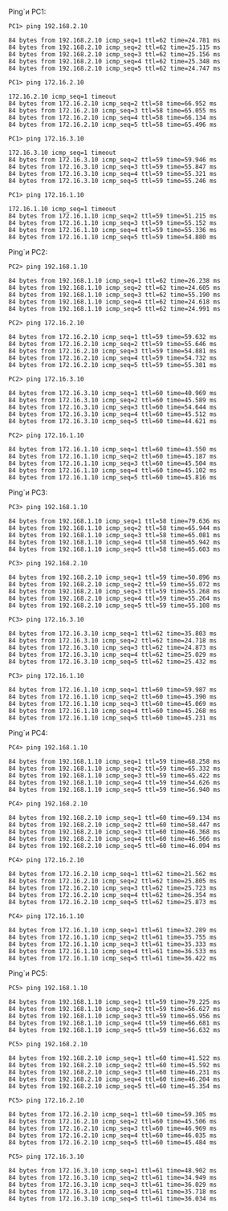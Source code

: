 Ping`и PC1:

    PC1> ping 192.168.2.10

    84 bytes from 192.168.2.10 icmp_seq=1 ttl=62 time=24.781 ms
    84 bytes from 192.168.2.10 icmp_seq=2 ttl=62 time=25.115 ms
    84 bytes from 192.168.2.10 icmp_seq=3 ttl=62 time=25.156 ms
    84 bytes from 192.168.2.10 icmp_seq=4 ttl=62 time=25.348 ms
    84 bytes from 192.168.2.10 icmp_seq=5 ttl=62 time=24.747 ms

    PC1> ping 172.16.2.10

    172.16.2.10 icmp_seq=1 timeout
    84 bytes from 172.16.2.10 icmp_seq=2 ttl=58 time=66.952 ms
    84 bytes from 172.16.2.10 icmp_seq=3 ttl=58 time=65.055 ms
    84 bytes from 172.16.2.10 icmp_seq=4 ttl=58 time=66.134 ms
    84 bytes from 172.16.2.10 icmp_seq=5 ttl=58 time=65.496 ms

    PC1> ping 172.16.3.10

    172.16.3.10 icmp_seq=1 timeout
    84 bytes from 172.16.3.10 icmp_seq=2 ttl=59 time=59.946 ms
    84 bytes from 172.16.3.10 icmp_seq=3 ttl=59 time=55.847 ms
    84 bytes from 172.16.3.10 icmp_seq=4 ttl=59 time=55.321 ms
    84 bytes from 172.16.3.10 icmp_seq=5 ttl=59 time=55.246 ms

    PC1> ping 172.16.1.10

    172.16.1.10 icmp_seq=1 timeout
    84 bytes from 172.16.1.10 icmp_seq=2 ttl=59 time=51.215 ms
    84 bytes from 172.16.1.10 icmp_seq=3 ttl=59 time=55.152 ms
    84 bytes from 172.16.1.10 icmp_seq=4 ttl=59 time=55.336 ms
    84 bytes from 172.16.1.10 icmp_seq=5 ttl=59 time=54.880 ms
Ping`и PC2:

    PC2> ping 192.168.1.10

    84 bytes from 192.168.1.10 icmp_seq=1 ttl=62 time=26.238 ms
    84 bytes from 192.168.1.10 icmp_seq=2 ttl=62 time=24.605 ms
    84 bytes from 192.168.1.10 icmp_seq=3 ttl=62 time=55.190 ms
    84 bytes from 192.168.1.10 icmp_seq=4 ttl=62 time=24.618 ms
    84 bytes from 192.168.1.10 icmp_seq=5 ttl=62 time=24.991 ms

    PC2> ping 172.16.2.10 

    84 bytes from 172.16.2.10 icmp_seq=1 ttl=59 time=59.632 ms
    84 bytes from 172.16.2.10 icmp_seq=2 ttl=59 time=55.646 ms
    84 bytes from 172.16.2.10 icmp_seq=3 ttl=59 time=54.881 ms
    84 bytes from 172.16.2.10 icmp_seq=4 ttl=59 time=54.732 ms
    84 bytes from 172.16.2.10 icmp_seq=5 ttl=59 time=55.381 ms

    PC2> ping 172.16.3.10

    84 bytes from 172.16.3.10 icmp_seq=1 ttl=60 time=40.969 ms
    84 bytes from 172.16.3.10 icmp_seq=2 ttl=60 time=45.589 ms
    84 bytes from 172.16.3.10 icmp_seq=3 ttl=60 time=54.644 ms
    84 bytes from 172.16.3.10 icmp_seq=4 ttl=60 time=45.512 ms
    84 bytes from 172.16.3.10 icmp_seq=5 ttl=60 time=44.621 ms

    PC2> ping 172.16.1.10

    84 bytes from 172.16.1.10 icmp_seq=1 ttl=60 time=43.550 ms
    84 bytes from 172.16.1.10 icmp_seq=2 ttl=60 time=45.187 ms
    84 bytes from 172.16.1.10 icmp_seq=3 ttl=60 time=45.504 ms
    84 bytes from 172.16.1.10 icmp_seq=4 ttl=60 time=45.102 ms
    84 bytes from 172.16.1.10 icmp_seq=5 ttl=60 time=45.816 ms
Ping`и PC3:

    PC3> ping 192.168.1.10

    84 bytes from 192.168.1.10 icmp_seq=1 ttl=58 time=79.636 ms
    84 bytes from 192.168.1.10 icmp_seq=2 ttl=58 time=65.944 ms
    84 bytes from 192.168.1.10 icmp_seq=3 ttl=58 time=65.081 ms
    84 bytes from 192.168.1.10 icmp_seq=4 ttl=58 time=65.942 ms
    84 bytes from 192.168.1.10 icmp_seq=5 ttl=58 time=65.603 ms

    PC3> ping 192.168.2.10

    84 bytes from 192.168.2.10 icmp_seq=1 ttl=59 time=50.896 ms
    84 bytes from 192.168.2.10 icmp_seq=2 ttl=59 time=55.072 ms
    84 bytes from 192.168.2.10 icmp_seq=3 ttl=59 time=55.268 ms
    84 bytes from 192.168.2.10 icmp_seq=4 ttl=59 time=55.264 ms
    84 bytes from 192.168.2.10 icmp_seq=5 ttl=59 time=55.108 ms

    PC3> ping 172.16.3.10 

    84 bytes from 172.16.3.10 icmp_seq=1 ttl=62 time=35.803 ms
    84 bytes from 172.16.3.10 icmp_seq=2 ttl=62 time=24.718 ms
    84 bytes from 172.16.3.10 icmp_seq=3 ttl=62 time=24.873 ms
    84 bytes from 172.16.3.10 icmp_seq=4 ttl=62 time=25.029 ms
    84 bytes from 172.16.3.10 icmp_seq=5 ttl=62 time=25.432 ms

    PC3> ping 172.16.1.10

    84 bytes from 172.16.1.10 icmp_seq=1 ttl=60 time=59.987 ms
    84 bytes from 172.16.1.10 icmp_seq=2 ttl=60 time=45.390 ms
    84 bytes from 172.16.1.10 icmp_seq=3 ttl=60 time=45.069 ms
    84 bytes from 172.16.1.10 icmp_seq=4 ttl=60 time=45.268 ms
    84 bytes from 172.16.1.10 icmp_seq=5 ttl=60 time=45.231 ms
Ping`и PC4:

    PC4> ping 192.168.1.10

    84 bytes from 192.168.1.10 icmp_seq=1 ttl=59 time=68.258 ms
    84 bytes from 192.168.1.10 icmp_seq=2 ttl=59 time=65.332 ms
    84 bytes from 192.168.1.10 icmp_seq=3 ttl=59 time=65.422 ms
    84 bytes from 192.168.1.10 icmp_seq=4 ttl=59 time=54.626 ms
    84 bytes from 192.168.1.10 icmp_seq=5 ttl=59 time=56.940 ms

    PC4> ping 192.168.2.10

    84 bytes from 192.168.2.10 icmp_seq=1 ttl=60 time=69.134 ms
    84 bytes from 192.168.2.10 icmp_seq=2 ttl=60 time=58.447 ms
    84 bytes from 192.168.2.10 icmp_seq=3 ttl=60 time=46.368 ms
    84 bytes from 192.168.2.10 icmp_seq=4 ttl=60 time=46.566 ms
    84 bytes from 192.168.2.10 icmp_seq=5 ttl=60 time=46.094 ms

    PC4> ping 172.16.2.10

    84 bytes from 172.16.2.10 icmp_seq=1 ttl=62 time=21.562 ms
    84 bytes from 172.16.2.10 icmp_seq=2 ttl=62 time=25.805 ms
    84 bytes from 172.16.2.10 icmp_seq=3 ttl=62 time=25.723 ms
    84 bytes from 172.16.2.10 icmp_seq=4 ttl=62 time=26.354 ms
    84 bytes from 172.16.2.10 icmp_seq=5 ttl=62 time=25.873 ms

    PC4> ping 172.16.1.10

    84 bytes from 172.16.1.10 icmp_seq=1 ttl=61 time=32.289 ms
    84 bytes from 172.16.1.10 icmp_seq=2 ttl=61 time=35.755 ms
    84 bytes from 172.16.1.10 icmp_seq=3 ttl=61 time=35.333 ms
    84 bytes from 172.16.1.10 icmp_seq=4 ttl=61 time=36.533 ms
    84 bytes from 172.16.1.10 icmp_seq=5 ttl=61 time=36.422 ms
Ping`и PC5:

    PC5> ping 192.168.1.10

    84 bytes from 192.168.1.10 icmp_seq=1 ttl=59 time=79.225 ms
    84 bytes from 192.168.1.10 icmp_seq=2 ttl=59 time=56.627 ms
    84 bytes from 192.168.1.10 icmp_seq=3 ttl=59 time=65.956 ms
    84 bytes from 192.168.1.10 icmp_seq=4 ttl=59 time=66.681 ms
    84 bytes from 192.168.1.10 icmp_seq=5 ttl=59 time=56.632 ms

    PC5> ping 192.168.2.10

    84 bytes from 192.168.2.10 icmp_seq=1 ttl=60 time=41.522 ms
    84 bytes from 192.168.2.10 icmp_seq=2 ttl=60 time=45.592 ms
    84 bytes from 192.168.2.10 icmp_seq=3 ttl=60 time=46.231 ms
    84 bytes from 192.168.2.10 icmp_seq=4 ttl=60 time=46.204 ms
    84 bytes from 192.168.2.10 icmp_seq=5 ttl=60 time=45.354 ms

    PC5> ping 172.16.2.10 

    84 bytes from 172.16.2.10 icmp_seq=1 ttl=60 time=59.305 ms
    84 bytes from 172.16.2.10 icmp_seq=2 ttl=60 time=45.506 ms
    84 bytes from 172.16.2.10 icmp_seq=3 ttl=60 time=46.969 ms
    84 bytes from 172.16.2.10 icmp_seq=4 ttl=60 time=46.035 ms
    84 bytes from 172.16.2.10 icmp_seq=5 ttl=60 time=45.484 ms

    PC5> ping 172.16.3.10

    84 bytes from 172.16.3.10 icmp_seq=1 ttl=61 time=48.902 ms
    84 bytes from 172.16.3.10 icmp_seq=2 ttl=61 time=34.949 ms
    84 bytes from 172.16.3.10 icmp_seq=3 ttl=61 time=36.029 ms
    84 bytes from 172.16.3.10 icmp_seq=4 ttl=61 time=35.718 ms
    84 bytes from 172.16.3.10 icmp_seq=5 ttl=61 time=36.034 ms